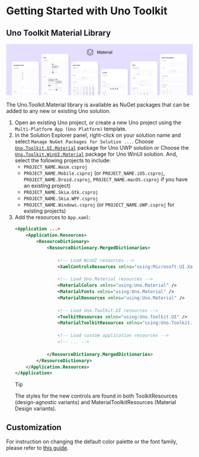 # Getting Started with Uno Toolkit

## Uno Toolkit Material Library
<p align="center">
  <img src="assets/material-toolkit-design-system.png">
</p>

The Uno.Toolkit.Material library is available as NuGet packages that can be added to any new or existing Uno solution.

1. Open an existing Uno project, or create a new Uno project using the `Multi-Platform App (Uno Platform)` template.
2. In the Solution Explorer panel, right-click on your solution name and select `Manage NuGet Packages for Solution ...`.
Choose [`Uno.Toolkit.UI.Material`](https://www.nuget.org/packages/Uno.Toolkit.UI.Material) package for Uno UWP solution or Choose the [`Uno.Toolkit.WinUI.Material`](https://www.nuget.org/packages/Uno.Toolkit.WinUI.Material) package for Uno WinUI solution. And, select the following projects to include:
	- `PROJECT_NAME.Wasm.csproj`
	- `PROJECT_NAME.Mobile.csproj` (or `PROJECT_NAME.iOS.csproj`, `PROJECT_NAME.Droid.csproj`, `PROJECT_NAME.macOS.csproj` if you have an existing project)
	- `PROJECT_NAME.Skia.Gtk.csproj`
	- `PROJECT_NAME.Skia.WPF.csproj`
	- `PROJECT_NAME.Windows.csproj` (or `PROJECT_NAME.UWP.csproj` for existing projects)
3. Add the resources to `App.xaml`:
	```xml
	<Application ...>
		<Application.Resources>
			<ResourceDictionary>
				<ResourceDictionary.MergedDictionaries>

					<!-- Load WinUI resources -->
					<XamlControlsResources xmlns="using:Microsoft.UI.Xaml.Controls" />

					<!-- Load Uno.Material resources -->
					<MaterialColors xmlns="using:Uno.Material" />
					<MaterialFonts xmlns="using:Uno.Material" />
					<MaterialResources xmlns="using:Uno.Material" />

					<!-- Load Uno.Toolkit.UI resources -->
					<ToolkitResources xmlns="using:Uno.Toolkit.UI" />
					<MaterialToolkitResources xmlns="using:Uno.Toolkit.UI.Material" />

					<!-- Load custom application resources -->
					<!-- ... -->

				</ResourceDictionary.MergedDictionaries>
			</ResourceDictionary>
		</Application.Resources>
	</Application>
	```
	> [!TIP]
	> The styles for the new controls are found in both ToolkitResources (design-agnostic variants) and MaterialToolkitResources (Material Design variants).

## Customization
For instruction on changing the default color palette or the font family, please refer to [this guide](https://github.com/unoplatform/Uno.Themes/blob/master/doc/getting-started.md#customization).
